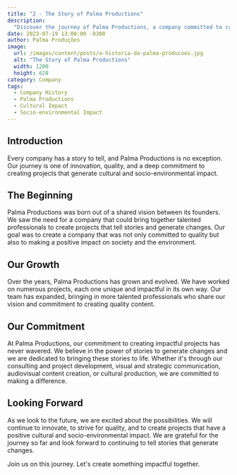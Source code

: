 ```yaml
---
title: "2 - The Story of Palma Productions"
description:
  "Discover the journey of Palma Productions, a company committed to creating impactful cultural and socio-environmental projects."
date: 2023-07-19 13:00:00 -0300
author: Palma Produções
image:
  url: /images/content/posts/a-historia-da-palma-producoes.jpg
  alt: "The Story of Palma Productions"
  width: 1200
  height: 628
category: Company
tags:
  - Company History
  - Palma Productions
  - Cultural Impact
  - Socio-environmental Impact
---
```


## Introduction

Every company has a story to tell, and Palma Productions is no exception. Our journey is one of innovation, quality, and a deep commitment to creating projects that generate cultural and socio-environmental impact.

## The Beginning

Palma Productions was born out of a shared vision between its founders. We saw the need for a company that could bring together talented professionals to create projects that tell stories and generate changes. Our goal was to create a company that was not only committed to quality but also to making a positive impact on society and the environment.

## Our Growth

Over the years, Palma Productions has grown and evolved. We have worked on numerous projects, each one unique and impactful in its own way. Our team has expanded, bringing in more talented professionals who share our vision and commitment to creating quality content.

## Our Commitment

At Palma Productions, our commitment to creating impactful projects has never wavered. We believe in the power of stories to generate changes and we are dedicated to bringing these stories to life. Whether it's through our consulting and project development, visual and strategic communication, audiovisual content creation, or cultural production, we are committed to making a difference.

## Looking Forward

As we look to the future, we are excited about the possibilities. We will continue to innovate, to strive for quality, and to create projects that have a positive cultural and socio-environmental impact. We are grateful for the journey so far and look forward to continuing to tell stories that generate changes.

Join us on this journey. Let's create something impactful together.
